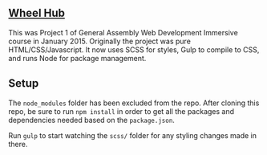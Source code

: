 ## [Wheel Hub](http://calvinkw1.github.io/Wheel-Hub/)
This was Project 1 of General Assembly Web Development Immersive course in January 2015. Originally the project was pure HTML/CSS/Javascript. It now uses SCSS for styles, Gulp to compile to CSS, and runs Node for package management.

## Setup
The `node_modules` folder has been excluded from the repo. After cloning this repo, be sure to run `npm install` in order to get all the packages and dependencies needed based on the `package.json`.

Run `gulp` to start watching the `scss/` folder for any styling changes made in there.

